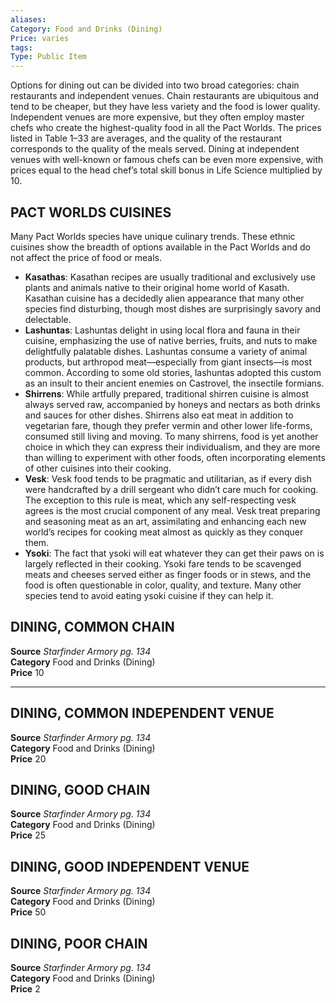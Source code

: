 ```yaml
---
aliases: 
Category: Food and Drinks (Dining)   
Price: varies 
tags: 
Type: Public Item
---
```


Options for dining out can be divided into two broad categories: chain restaurants and independent venues. Chain restaurants are ubiquitous and tend to be cheaper, but they have less variety and the food is lower quality. Independent venues are more expensive, but they often employ master chefs who create the highest-quality food in all the Pact Worlds. The prices listed in Table 1–33 are averages, and the quality of the restaurant corresponds to the quality of the meals served. Dining at independent venues with well-known or famous chefs can be even more expensive, with prices equal to the head chef’s total skill bonus in Life Science multiplied by 10.

## PACT WORLDS CUISINES

Many Pact Worlds species have unique culinary trends. These ethnic cuisines show the breadth of options available in the Pact Worlds and do not affect the price of food or meals.

-   **Kasathas**: Kasathan recipes are usually traditional and exclusively use plants and animals native to their original home world of Kasath. Kasathan cuisine has a decidedly alien appearance that many other species find disturbing, though most dishes are surprisingly savory and delectable.
-   **Lashuntas**: Lashuntas delight in using local flora and fauna in their cuisine, emphasizing the use of native berries, fruits, and nuts to make delightfully palatable dishes. Lashuntas consume a variety of animal products, but arthropod meat—especially from giant insects—is most common. According to some old stories, lashuntas adopted this custom as an insult to their ancient enemies on Castrovel, the insectile formians.
-   **Shirrens**: While artfully prepared, traditional shirren cuisine is almost always served raw, accompanied by honeys and nectars as both drinks and sauces for other dishes. Shirrens also eat meat in addition to vegetarian fare, though they prefer vermin and other lower life-forms, consumed still living and moving. To many shirrens, food is yet another choice in which they can express their individualism, and they are more than willing to experiment with other foods, often incorporating elements of other cuisines into their cooking.
-   **Vesk**: Vesk food tends to be pragmatic and utilitarian, as if every dish were handcrafted by a drill sergeant who didn’t care much for cooking. The exception to this rule is meat, which any self-respecting vesk agrees is the most crucial component of any meal. Vesk treat preparing and seasoning meat as an art, assimilating and enhancing each new world’s recipes for cooking meat almost as quickly as they conquer them.
-   **Ysoki**: The fact that ysoki will eat whatever they can get their paws on is largely reflected in their cooking. Ysoki fare tends to be scavenged meats and cheeses served either as finger foods or in stews, and the food is often questionable in color, quality, and texture. Many other species tend to avoid eating ysoki cuisine if they can help it.

  

##  DINING, COMMON CHAIN

**Source** _Starfinder Armory pg. 134_  
**Category** Food and Drinks (Dining)  
**Price** 10

---

##  DINING, COMMON INDEPENDENT VENUE

**Source** _Starfinder Armory pg. 134_  
**Category** Food and Drinks (Dining)  
**Price** 20

##  DINING, GOOD CHAIN

**Source** _Starfinder Armory pg. 134_  
**Category** Food and Drinks (Dining)  
**Price** 25

##  DINING, GOOD INDEPENDENT VENUE

**Source** _Starfinder Armory pg. 134_  
**Category** Food and Drinks (Dining)  
**Price** 50

##  DINING, POOR CHAIN

**Source** _Starfinder Armory pg. 134_  
**Category** Food and Drinks (Dining)  
**Price** 2
